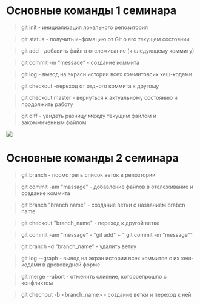 # Основные команды 1 семинара 

> git init - инициализация локального репозитория 

> git status - получить  инфомацию от Git о его текущем состоянии

> git add - добавить файл в отслеживание (к следующему коммиту)

> git commit -m "messaqe" - создание коммита

> git log - вывод на экрасн истории всех коммитовсих хеш-кодами

> git checkout -переход от отдного коммита к другому 

> git checkout master - вернуться к актуальному состоянию и продолжить работу

> git diff - увидеть разницу между текущим файлом и закоммиченным файлом 

![](https://naked-science.ru/wp-content/uploads/2018/04/field_image_38.jpg)

# Основные команды 2 семинара

> git branch - посмотреть список веток в репозтории

> git commit -am "massage" - добавление файлов в отслеживание и создание коммита

> git branch "branch name" - создание ветки с названием brabcn name

>git checkout "branch_name" - переход к другой ветке 

> git commit -am "message" - "git add" + " git commit -m "message""

> git branch -d "branch_name" - удалить ветку

> git log --graph - вывод на экран истории всех коммитов с их хеш-кодами в древовидной форме

> git merge --abort - отменить слияние, котороепрошло с конфликтом

> git chechout -b <branch_name> - создание ветки и переход к ней

